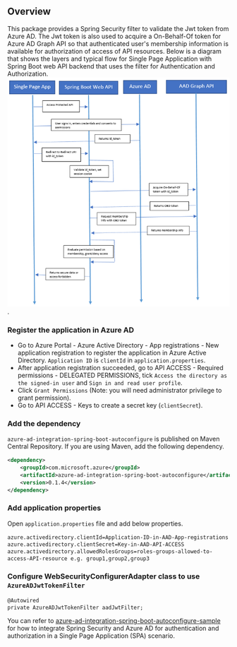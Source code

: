 ## Overview
This package provides a Spring Security filter to validate the Jwt token from Azure AD. The Jwt token is also used to acquire a On-Behalf-Of token for Azure AD Graph API so that authenticated user's membership information is available for authorization of access of API resources. Below is a diagram that shows the layers and typical flow for Single Page Application with Spring Boot web API backend that uses the filter for Authentication and Authorization.
![Single Page Application + Spring Boot Web API + Azure AD](resource/spa-oauth2.png).
### Register the application in Azure AD
* Go to Azure Portal - Azure Active Directory - App registrations - New application registration to register the application in Azure Active Directory.  `Application ID` is `clientId` in `application.properties`.
* After application registration succeeded, go to API ACCESS - Required permissions - DELEGATED PERMISSIONS, tick `Access the directory as the signed-in user` and `Sign in and read user profile`.
* Click `Grant Permissions` (Note: you will need administrator privilege to grant permission).
* Go to API ACCESS - Keys to create a secret key (`clientSecret`).

### Add the dependency

`azure-ad-integration-spring-boot-autoconfigure` is published on Maven Central Repository.
If you are using Maven, add the following dependency.

```xml
<dependency>
    <groupId>com.microsoft.azure</groupId>
    <artifactId>azure-ad-integration-spring-boot-autoconfigure</artifactId>
    <version>0.1.4</version>
</dependency>
```

### Add application properties

Open `application.properties` file and add below properties.

```
azure.activedirectory.clientId=Application-ID-in-AAD-App-registrations
azure.activedirectory.clientSecret=Key-in-AAD-API-ACCESS
azure.activedirectory.allowedRolesGroups=roles-groups-allowed-to-access-API-resource e.g. group1,group2,group3
```

### Configure WebSecurityConfigurerAdapter class to use `AzureADJwtTokenFilter`

```
@Autowired
private AzureADJwtTokenFilter aadJwtFilter;
```

You can refer to [azure-ad-integration-spring-boot-autoconfigure-sample]() for how to integrate Spring Security and Azure AD for authentication and authorization in a Single Page Application (SPA) scenario.
